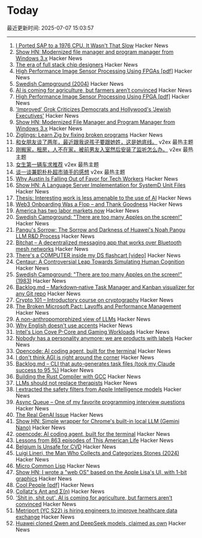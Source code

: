# Today

最近更新时间: 2025-07-07 15:03:57

--- 
1. [I Ported SAP to a 1976 CPU. It Wasn't That Slow](https://github.com/oisee/zvdb-z80/blob/master/ZVDB-Z80-ABAP.md) Hacker News
2. [Show HN: Modernized file manager and program manager from Windows 3.x](https://github.com/brianluft/heirloom) Hacker News
3. [The era of full stack chip designers](https://chipinsights.substack.com/p/the-era-of-full-stack-chip-designers) Hacker News
4. [High Performance Image Sensor Processing Using FPGAs [pdf]](https://oda.uni-obuda.hu/bitstream/handle/20.500.14044/10350/Gabor_S_Becker_ertekezes.pdf) Hacker News
5. [Swedish Campground (2004)](https://www.folklore.org/Swedish_Campground.html) Hacker News
6. [AI is coming for agriculture, but farmers aren’t convinced](https://theconversation.com/shit-in-shit-out-ai-is-coming-for-agriculture-but-farmers-arent-convinced-259997) Hacker News
7. [High Performance Image Sensor Processing Using FPGA [pdf]](https://oda.uni-obuda.hu/bitstream/handle/20.500.14044/10350/Gabor_S_Becker_ertekezes.pdf) Hacker News
8. ['Improved' Grok Criticizes Democrats and Hollywood's 'Jewish Executives'](https://techcrunch.com/2025/07/06/improved-grok-criticizes-democrats-and-hollywoods-jewish-executives/) Hacker News
9. [Show HN: Modernized File Manager and Program Manager from Windows 3.x](https://github.com/brianluft/heirloom) Hacker News
10. [Ziglings: Learn Zig by fixing broken programs](https://codeberg.org/ziglings/exercises) Hacker News
11. [和女朋友谈了两年，最近跟我说孩子要跟她姓，这是她底线。](https://www.v2ex.com/t/1143411) v2ex 最热主题
12. [刚搬家，租房，人不在家，被前男友入室然后安装了监听怎么办。](https://www.v2ex.com/t/1143405) v2ex 最热主题
13. [女生第一辆车求推荐](https://www.v2ex.com/t/1143380) v2ex 最热主题
14. [谈一谈兼职朴朴超市骑手的感想](https://www.v2ex.com/t/1143377) v2ex 最热主题
15. [Why Austin Is Falling Out of Favor for Tech Workers](https://www.wsj.com/podcasts/tech-news-briefing/why-austin-is-falling-out-of-favor-for-tech-workers/8bc9e026-76ef-46c8-933e-ec6901b3eb38) Hacker News
16. [Show HN: A Language Server Implementation for SystemD Unit Files](https://github.com/JFryy/systemd-lsp) Hacker News
17. [Thesis: Interesting work is less amenable to the use of AI](https://remark.ing/rob/rob/Thesis-interesting-work-ie) Hacker News
18. [Web3 Onboarding Was a Flop – and Thank Goodness](https://tomhadley.link/blog/web3-onboarding-flop) Hacker News
19. [America has two labor markets now](https://www.axios.com/2025/07/06/unemployment-job-market-education-health-care) Hacker News
20. [Swedish Campground: "There are too many Apples on the screen!"](https://www.folklore.org/Swedish_Campground.html) Hacker News
21. [Pangu's Sorrow: The Sorrow and Darkness of Huawei's Noah Pangu LLM R&D Process](https://github.com/moonlightelite/True-Story-of-Pangu/blob/main/README.md) Hacker News
22. [Bitchat – A decentralized messaging app that works over Bluetooth mesh networks](https://github.com/jackjackbits/bitchat) Hacker News
23. [There's a COMPUTER inside my DS flashcart [video]](https://www.youtube.com/watch?v=uq0pJmd7GAA) Hacker News
24. [Centaur: A Controversial Leap Towards Simulating Human Cognition](https://insidescientific.com/centaur-a-controversial-leap-towards-simulating-human-cognition/) Hacker News
25. [Swedish Campground: "There are too many Apples on the screen!" (1983)](https://www.folklore.org/Swedish_Campground.html) Hacker News
26. [Backlog.md – Markdown‑native Task Manager and Kanban visualizer for any Git repo](https://github.com/MrLesk/Backlog.md) Hacker News
27. [Crypto 101 – Introductory course on cryptography](https://www.crypto101.io/) Hacker News
28. [The Broken Microsoft Pact: Layoffs and Performance Management](https://danielsada.tech/blog/microsoft-pact/) Hacker News
29. [A non-anthropomorphized view of LLMs](http://addxorrol.blogspot.com/2025/07/a-non-anthropomorphized-view-of-llms.html) Hacker News
30. [Why English doesn't use accents](https://www.deadlanguagesociety.com/p/why-english-doesnt-use-accents) Hacker News
31. [Intel's Lion Cove P-Core and Gaming Workloads](https://chipsandcheese.com/p/intels-lion-cove-p-core-and-gaming) Hacker News
32. [Nobody has a personality anymore: we are products with labels](https://www.freyaindia.co.uk/p/nobody-has-a-personality-anymore) Hacker News
33. [Opencode: AI coding agent, built for the terminal](https://github.com/sst/opencode) Hacker News
34. [I don't think AGI is right around the corner](https://www.dwarkesh.com/p/timelines-june-2025) Hacker News
35. [Backlog.md – CLI that auto-generates task files (took my Claude success to 95 %)](https://github.com/MrLesk/Backlog.md) Hacker News
36. [Building the Rust Compiler with GCC](https://fractalfir.github.io/generated_html/cg_gcc_bootstrap.html) Hacker News
37. [LLMs should not replace therapists](https://arxiv.org/abs/2504.18412) Hacker News
38. [I extracted the safety filters from Apple Intelligence models](https://github.com/BlueFalconHD/apple_generative_model_safety_decrypted) Hacker News
39. [Async Queue – One of my favorite programming interview questions](https://davidgomes.com/async-queue-interview-ai/) Hacker News
40. [The Real GenAI Issue](https://www.tbray.org/ongoing/When/202x/2025/07/06/AI-Manifesto) Hacker News
41. [Show HN: Simple wrapper for Chrome's built-in local LLM (Gemini Nano)](https://github.com/kstonekuan/simple-chromium-ai) Hacker News
42. [opencode: AI coding agent, built for the terminal](https://github.com/sst/opencode) Hacker News
43. [Lessons from 863 episodes of This American Life](https://indarktrees.com/misc/tal/) Hacker News
44. [Belgium Is Unsafe for CVD](https://floort.net/posts/belgium-unsafe-for-cvd/) Hacker News
45. [Luigi Lineri, the Man Who Collects and Categorizes Stones (2024)](https://mossandfog.com/luigi-lineri-the-man-who-collects-and-categorizes-stones/) Hacker News
46. [Micro Common Lisp](https://t3x.org/mcl/index.html) Hacker News
47. [Show HN: I wrote a "web OS" based on the Apple Lisa's UI, with 1-bit graphics](https://alpha.lisagui.com/) Hacker News
48. [Cool People [pdf]](https://www.apa.org/pubs/journals/releases/xge-xge0001799.pdf) Hacker News
49. [Collatz's Ant and Σ(n)](https://gbragafibra.github.io/2025/07/06/collatz_ant5.html) Hacker News
50. ['Shit in, shit out', AI is coming for agriculture, but farmers aren’t convinced](https://theconversation.com/shit-in-shit-out-ai-is-coming-for-agriculture-but-farmers-arent-convinced-259997) Hacker News
51. [Metriport (YC S22) is hiring engineers to improve healthcare data exchange](https://www.ycombinator.com/companies/metriport/jobs/Rn2Je8M-software-engineer) Hacker News
52. [Huawei cloned Qwen and DeepSeek models, claimed as own](https://dilemmaworks.substack.com/p/whistleblower-huawei-cloned-and-renamed) Hacker News
